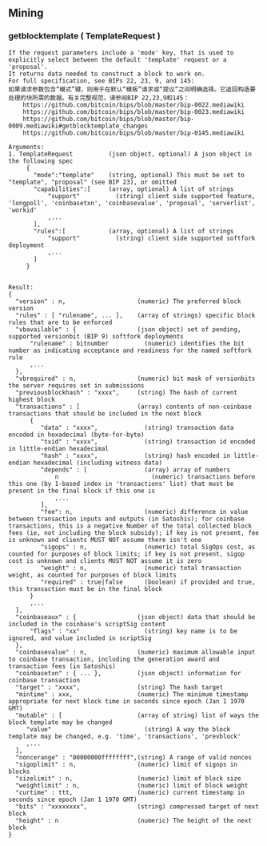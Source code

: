 ## Mining
### getblocktemplate ( TemplateRequest )
    If the request parameters include a 'mode' key, that is used to explicitly select between the default 'template' request or a 'proposal'.
    It returns data needed to construct a block to work on.
    For full specification, see BIPs 22, 23, 9, and 145:
    如果请求参数包含“模式”键，则用于在默认“模板”请求或“提议”之间明确选择。它返回构造要处理的块所需的数据。有关完整规范，请参阅BIP 22,23,9和145：
        https://github.com/bitcoin/bips/blob/master/bip-0022.mediawiki
        https://github.com/bitcoin/bips/blob/master/bip-0023.mediawiki
        https://github.com/bitcoin/bips/blob/master/bip-0009.mediawiki#getblocktemplate_changes
        https://github.com/bitcoin/bips/blob/master/bip-0145.mediawiki
    
    Arguments:
    1. TemplateRequest          (json object, optional) A json object in the following spec
         {
           "mode":"template"    (string, optional) This must be set to "template", "proposal" (see BIP 23), or omitted
           "capabilities":[     (array, optional) A list of strings
               "support"          (string) client side supported feature, 'longpoll', 'coinbasetxn', 'coinbasevalue', 'proposal', 'serverlist', 'workid'
               ,...
           ],
           "rules":[            (array, optional) A list of strings
               "support"          (string) client side supported softfork deployment
               ,...
           ]
         }
    
    
    Result:
    {
      "version" : n,                    (numeric) The preferred block version
      "rules" : [ "rulename", ... ],    (array of strings) specific block rules that are to be enforced
      "vbavailable" : {                 (json object) set of pending, supported versionbit (BIP 9) softfork deployments
          "rulename" : bitnumber          (numeric) identifies the bit number as indicating acceptance and readiness for the named softfork rule
          ,...
      },
      "vbrequired" : n,                 (numeric) bit mask of versionbits the server requires set in submissions
      "previousblockhash" : "xxxx",     (string) The hash of current highest block
      "transactions" : [                (array) contents of non-coinbase transactions that should be included in the next block
          {
             "data" : "xxxx",             (string) transaction data encoded in hexadecimal (byte-for-byte)
             "txid" : "xxxx",             (string) transaction id encoded in little-endian hexadecimal
             "hash" : "xxxx",             (string) hash encoded in little-endian hexadecimal (including witness data)
             "depends" : [                (array) array of numbers 
                 n                          (numeric) transactions before this one (by 1-based index in 'transactions' list) that must be present in the final block if this one is
                 ,...
             ],
             "fee": n,                    (numeric) difference in value between transaction inputs and outputs (in Satoshis); for coinbase transactions, this is a negative Number of the total collected block fees (ie, not including the block subsidy); if key is not present, fee is unknown and clients MUST NOT assume there isn't one
             "sigops" : n,                (numeric) total SigOps cost, as counted for purposes of block limits; if key is not present, sigop cost is unknown and clients MUST NOT assume it is zero
             "weight" : n,                (numeric) total transaction weight, as counted for purposes of block limits
             "required" : true|false      (boolean) if provided and true, this transaction must be in the final block
          }
          ,...
      ],
      "coinbaseaux" : {                 (json object) data that should be included in the coinbase's scriptSig content
          "flags" : "xx"                  (string) key name is to be ignored, and value included in scriptSig
      },
      "coinbasevalue" : n,              (numeric) maximum allowable input to coinbase transaction, including the generation award and transaction fees (in Satoshis)
      "coinbasetxn" : { ... },          (json object) information for coinbase transaction
      "target" : "xxxx",                (string) The hash target
      "mintime" : xxx,                  (numeric) The minimum timestamp appropriate for next block time in seconds since epoch (Jan 1 1970 GMT)
      "mutable" : [                     (array of string) list of ways the block template may be changed 
         "value"                          (string) A way the block template may be changed, e.g. 'time', 'transactions', 'prevblock'
         ,...
      ],
      "noncerange" : "00000000ffffffff",(string) A range of valid nonces
      "sigoplimit" : n,                 (numeric) limit of sigops in blocks
      "sizelimit" : n,                  (numeric) limit of block size
      "weightlimit" : n,                (numeric) limit of block weight
      "curtime" : ttt,                  (numeric) current timestamp in seconds since epoch (Jan 1 1970 GMT)
      "bits" : "xxxxxxxx",              (string) compressed target of next block
      "height" : n                      (numeric) The height of the next block
    } 
